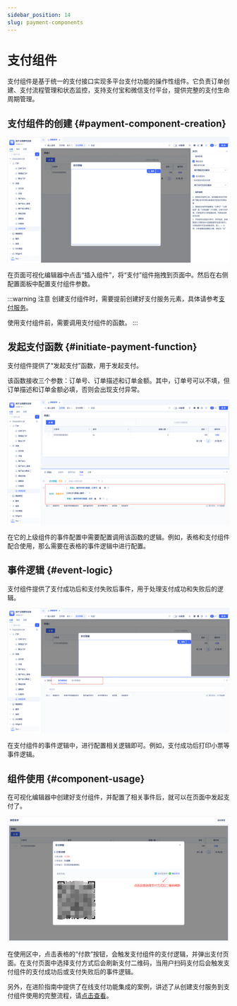 ```yaml
---
sidebar_position: 14
slug: payment-components
---
```


# 支付组件
支付组件是基于统一的支付接口实现多平台支付功能的操作性组件。它负责订单创建、支付流程管理和状态监控，支持支付宝和微信支付平台，提供完整的支付生命周期管理。

## 支付组件的创建 {#payment-component-creation}
![支付组件创建](./img/14/pay_2025-08-28_19-37-19.png)

在页面可视化编辑器中点击“插入组件”，将“支付”组件拖拽到页面中。然后在右侧配置面板中配置支付组件参数。

:::warning 注意
创建支付组件时，需要提前创建好支付服务元素，具体请参考[支付服务](../third-party-integration/payment-service)。

使用支付组件前，需要调用支付组件的函数。
:::

## 发起支付函数 {#initiate-payment-function}
支付组件提供了“发起支付”函数，用于发起支付。

该函数接收三个参数：订单号、订单描述和订单金额。其中，订单号可以不填，但订单描述和订单金额必填，否则会出现支付异常。

![发起支付](./img/14/pay_2025-08-29_08-38-30.png)

在它的上级组件的事件配置中需要配置调用该函数的逻辑。例如，表格和支付组件配合使用，那么需要在表格的事件逻辑中进行配置。

## 事件逻辑 {#event-logic}
支付组件提供了支付成功后和支付失败后事件，用于处理支付成功和失败后的逻辑。

![支付成功和失败事件](./img/14/pay_2025-08-29_08-59-46.png)

在支付组件的事件逻辑中，进行配置相关逻辑即可。例如，支付成功后打印小票等事件逻辑。

## 组件使用 {#component-usage}
在可视化编辑器中创建好支付组件，并配置了相关事件后，就可以在页面中发起支付了。

![支付组件使用](./img/14/pay_2025-08-28_19-17-44.png)

在使用区中，点击表格的“付款”按钮，会触发支付组件的支付逻辑，并弹出支付页面。在支付页面中选择支付方式后会刷新支付二维码，当用户扫码支付后会触发支付组件的支付成功后或支付失败后的事件逻辑。

另外，在进阶指南中提供了在线支付功能集成的案例，讲述了从创建支付服务到支付组件使用的完整流程，请[点击查看](../advanced-guide/online-payment-feature-integration)。